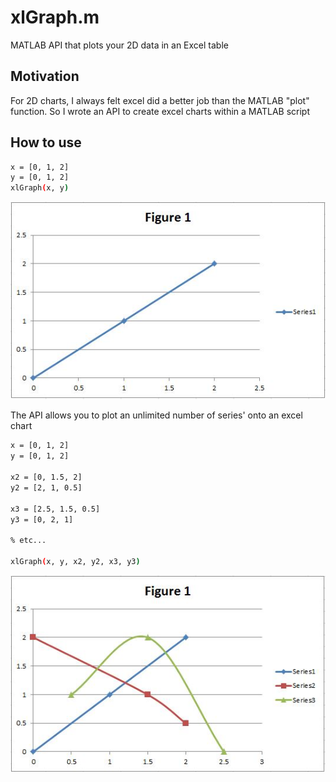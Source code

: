 # xlGraph.m
MATLAB API that plots your 2D data in an Excel table

## Motivation

For 2D charts, I always felt excel did a better job than the MATLAB "plot" function. So I wrote an API to create excel charts within a MATLAB script   


## How to use

```bash
x = [0, 1, 2]
y = [0, 1, 2]
xlGraph(x, y)
```

![](examples/xlGraph(x,y).jpg)


The API allows you to plot an unlimited number of series' onto an excel chart


```bash
x = [0, 1, 2]
y = [0, 1, 2]

x2 = [0, 1.5, 2]
y2 = [2, 1, 0.5]

x3 = [2.5, 1.5, 0.5]
y3 = [0, 2, 1]

% etc...

xlGraph(x, y, x2, y2, x3, y3)
```

![](examples/xlGraph(x,y,x2,y2,x3,y3).jpg)